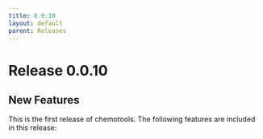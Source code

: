 ```yaml
---
title: 0.0.10
layout: default
parent: Releases
---
```


# __Release 0.0.10__

## New Features
This is the first release of chemotools. The following features are included in this release:
